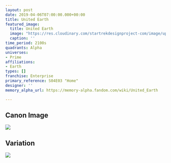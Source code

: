 ```yaml
---
layout: post
date: 2019-04-06T07:00:00.000+00:00
title: United Earth
featured_image:
  title: United Earth
  image: "https://res.cloudinary.com/startrekdesignproject-com/image/upload/v1554877112/UnitedEarth.png"
  caption: ''
time_period: 2100s
quadrants: Alpha
universes:
- Prime
affiliations:
- Earth
types: []
franchise: Enterprise
primary_reference: S04E03 "Home"
designer: ''
memory_alpha_url: https://memory-alpha.fandom.com/wiki/United_Earth

---
```

## Canon Image

![](https://res.cloudinary.com/startrekdesignproject-com/image/upload/v1554607254/UnitedEarth1.jpg)

## Variation

![](https://res.cloudinary.com/startrekdesignproject-com/image/upload/v1559167536/ENT_TheForge_UnitedEarth_Var.jpg)